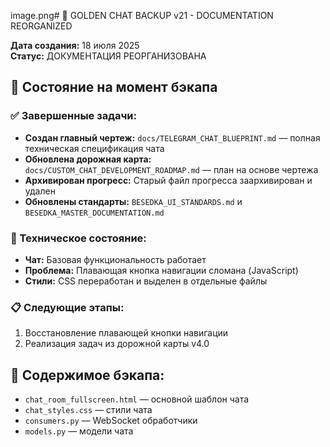 image.png# 📁 GOLDEN CHAT BACKUP v21 - DOCUMENTATION REORGANIZED

**Дата создания:** 18 июля 2025  
**Статус:** ДОКУМЕНТАЦИЯ РЕОРГАНИЗОВАНА  

## 🎯 Состояние на момент бэкапа

### ✅ Завершенные задачи:
- **Создан главный чертеж:** `docs/TELEGRAM_CHAT_BLUEPRINT.md` — полная техническая спецификация чата
- **Обновлена дорожная карта:** `docs/CUSTOM_CHAT_DEVELOPMENT_ROADMAP.md` — план на основе чертежа  
- **Архивирован прогресс:** Старый файл прогресса заархивирован и удален
- **Обновлены стандарты:** `BESEDKA_UI_STANDARDS.md` и `BESEDKA_MASTER_DOCUMENTATION.md`

### 🔧 Техническое состояние:
- **Чат:** Базовая функциональность работает
- **Проблема:** Плавающая кнопка навигации сломана (JavaScript)
- **Стили:** CSS переработан и выделен в отдельные файлы

### 📋 Следующие этапы:
1. Восстановление плавающей кнопки навигации
2. Реализация задач из дорожной карты v4.0

## 📁 Содержимое бэкапа:
- `chat_room_fullscreen.html` — основной шаблон чата
- `chat_styles.css` — стили чата  
- `consumers.py` — WebSocket обработчики
- `models.py` — модели чата 
